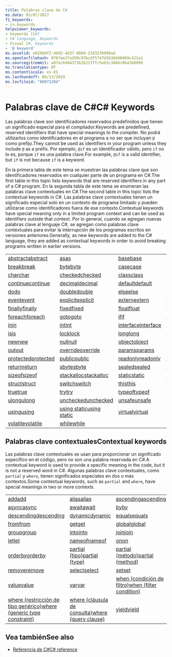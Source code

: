 ```yaml
---
title: Palabras clave de C#
ms.date: 03/07/2017
f1_keywords:
- cs.keywords
helpviewer_keywords:
- keywords [C#]
- C# language, keywords
- Visual C#, keywords
- '@ keyword'
ms.assetid: e929b0f2-4b92-4d37-8060-23d323b098ad
ms.openlocfilehash: 076fee2fa269c97bcdf5f47d3b38dd0d69c421a1
ms.sourcegitcommit: a97ecb94437362b21fffc5eb3c38b6c0b4368999
ms.translationtype: HT
ms.contentlocale: es-ES
ms.lasthandoff: 08/13/2019
ms.locfileid: "68971294"
---
```

# <a name="c-keywords"></a><span data-ttu-id="e1eea-102">Palabras clave de C#</span><span class="sxs-lookup"><span data-stu-id="e1eea-102">C# Keywords</span></span>

<span data-ttu-id="e1eea-103">Las palabras clave son identificadores reservados predefinidos que tienen un significado especial para el compilador.</span><span class="sxs-lookup"><span data-stu-id="e1eea-103">Keywords are predefined, reserved identifiers that have special meanings to the compiler.</span></span> <span data-ttu-id="e1eea-104">No podrá utilizarlos como identificadores en el programa a no ser que incluyan `@` como prefijo.</span><span class="sxs-lookup"><span data-stu-id="e1eea-104">They cannot be used as identifiers in your program unless they include `@` as a prefix.</span></span> <span data-ttu-id="e1eea-105">Por ejemplo, `@if` es un identificador válido, pero `if` no lo es, porque `if` es una palabra clave.</span><span class="sxs-lookup"><span data-stu-id="e1eea-105">For example, `@if` is a valid identifier, but `if` is not because `if` is a keyword.</span></span>  
  
 <span data-ttu-id="e1eea-106">En la primera tabla de este tema se muestran las palabras clave que son identificadores reservados en cualquier parte de un programa en C#.</span><span class="sxs-lookup"><span data-stu-id="e1eea-106">The first table in this topic lists keywords that are reserved identifiers in any part of a C# program.</span></span> <span data-ttu-id="e1eea-107">En la segunda tabla de este tema se enumeran las palabras clave contextuales en C#.</span><span class="sxs-lookup"><span data-stu-id="e1eea-107">The second table in this topic lists the contextual keywords in C#.</span></span> <span data-ttu-id="e1eea-108">Las palabras clave contextuales tienen un significado especial solo en un contexto de programa limitado y pueden utilizarse como identificadores fuera de ese contexto.</span><span class="sxs-lookup"><span data-stu-id="e1eea-108">Contextual keywords have special meaning only in a limited program context and can be used as identifiers outside that context.</span></span> <span data-ttu-id="e1eea-109">Por lo general, cuando se agregan nuevas palabras clave al lenguaje C#, se agregan como palabras clave contextuales para evitar la interrupción de los programas escritos en versiones anteriores.</span><span class="sxs-lookup"><span data-stu-id="e1eea-109">Generally, as new keywords are added to the C# language, they are added as contextual keywords in order to avoid breaking programs written in earlier versions.</span></span>  
  
|||||  
|---|---|---|---|  
|[<span data-ttu-id="e1eea-110">abstract</span><span class="sxs-lookup"><span data-stu-id="e1eea-110">abstract</span></span>](abstract.md)|[<span data-ttu-id="e1eea-111">as</span><span class="sxs-lookup"><span data-stu-id="e1eea-111">as</span></span>](../operators/type-testing-and-conversion-operators.md#as-operator)|[<span data-ttu-id="e1eea-112">base</span><span class="sxs-lookup"><span data-stu-id="e1eea-112">base</span></span>](base.md)|[<span data-ttu-id="e1eea-113">bool</span><span class="sxs-lookup"><span data-stu-id="e1eea-113">bool</span></span>](bool.md)|  
|[<span data-ttu-id="e1eea-114">break</span><span class="sxs-lookup"><span data-stu-id="e1eea-114">break</span></span>](break.md)|[<span data-ttu-id="e1eea-115">byte</span><span class="sxs-lookup"><span data-stu-id="e1eea-115">byte</span></span>](../builtin-types/integral-numeric-types.md)|[<span data-ttu-id="e1eea-116">case</span><span class="sxs-lookup"><span data-stu-id="e1eea-116">case</span></span>](switch.md)|[<span data-ttu-id="e1eea-117">catch</span><span class="sxs-lookup"><span data-stu-id="e1eea-117">catch</span></span>](try-catch.md)|  
|[<span data-ttu-id="e1eea-118">char</span><span class="sxs-lookup"><span data-stu-id="e1eea-118">char</span></span>](char.md)|[<span data-ttu-id="e1eea-119">checked</span><span class="sxs-lookup"><span data-stu-id="e1eea-119">checked</span></span>](checked.md)|[<span data-ttu-id="e1eea-120">class</span><span class="sxs-lookup"><span data-stu-id="e1eea-120">class</span></span>](class.md)|[<span data-ttu-id="e1eea-121">const</span><span class="sxs-lookup"><span data-stu-id="e1eea-121">const</span></span>](const.md)|  
|[<span data-ttu-id="e1eea-122">continue</span><span class="sxs-lookup"><span data-stu-id="e1eea-122">continue</span></span>](continue.md)|[<span data-ttu-id="e1eea-123">decimal</span><span class="sxs-lookup"><span data-stu-id="e1eea-123">decimal</span></span>](../builtin-types/floating-point-numeric-types.md)|[<span data-ttu-id="e1eea-124">default</span><span class="sxs-lookup"><span data-stu-id="e1eea-124">default</span></span>](default.md)|[<span data-ttu-id="e1eea-125">delegate</span><span class="sxs-lookup"><span data-stu-id="e1eea-125">delegate</span></span>](delegate.md)|  
|[<span data-ttu-id="e1eea-126">do</span><span class="sxs-lookup"><span data-stu-id="e1eea-126">do</span></span>](do.md)|[<span data-ttu-id="e1eea-127">double</span><span class="sxs-lookup"><span data-stu-id="e1eea-127">double</span></span>](../builtin-types/floating-point-numeric-types.md)|[<span data-ttu-id="e1eea-128">else</span><span class="sxs-lookup"><span data-stu-id="e1eea-128">else</span></span>](if-else.md)|[<span data-ttu-id="e1eea-129">enum</span><span class="sxs-lookup"><span data-stu-id="e1eea-129">enum</span></span>](enum.md)|  
|[<span data-ttu-id="e1eea-130">event</span><span class="sxs-lookup"><span data-stu-id="e1eea-130">event</span></span>](event.md)|[<span data-ttu-id="e1eea-131">explicit</span><span class="sxs-lookup"><span data-stu-id="e1eea-131">explicit</span></span>](../operators/user-defined-conversion-operators.md)|[<span data-ttu-id="e1eea-132">extern</span><span class="sxs-lookup"><span data-stu-id="e1eea-132">extern</span></span>](extern.md)|[<span data-ttu-id="e1eea-133">false</span><span class="sxs-lookup"><span data-stu-id="e1eea-133">false</span></span>](false-literal.md)|  
|[<span data-ttu-id="e1eea-134">finally</span><span class="sxs-lookup"><span data-stu-id="e1eea-134">finally</span></span>](try-finally.md)|[<span data-ttu-id="e1eea-135">fixed</span><span class="sxs-lookup"><span data-stu-id="e1eea-135">fixed</span></span>](fixed-statement.md)|[<span data-ttu-id="e1eea-136">float</span><span class="sxs-lookup"><span data-stu-id="e1eea-136">float</span></span>](../builtin-types/floating-point-numeric-types.md)|[<span data-ttu-id="e1eea-137">for</span><span class="sxs-lookup"><span data-stu-id="e1eea-137">for</span></span>](for.md)|  
|[<span data-ttu-id="e1eea-138">foreach</span><span class="sxs-lookup"><span data-stu-id="e1eea-138">foreach</span></span>](foreach-in.md)|[<span data-ttu-id="e1eea-139">goto</span><span class="sxs-lookup"><span data-stu-id="e1eea-139">goto</span></span>](goto.md)|[<span data-ttu-id="e1eea-140">if</span><span class="sxs-lookup"><span data-stu-id="e1eea-140">if</span></span>](if-else.md)|[<span data-ttu-id="e1eea-141">implicit</span><span class="sxs-lookup"><span data-stu-id="e1eea-141">implicit</span></span>](../operators/user-defined-conversion-operators.md)|  
|[<span data-ttu-id="e1eea-142">in</span><span class="sxs-lookup"><span data-stu-id="e1eea-142">in</span></span>](in.md)|[<span data-ttu-id="e1eea-143">int</span><span class="sxs-lookup"><span data-stu-id="e1eea-143">int</span></span>](../builtin-types/integral-numeric-types.md)|[<span data-ttu-id="e1eea-144">interface</span><span class="sxs-lookup"><span data-stu-id="e1eea-144">interface</span></span>](interface.md)|[<span data-ttu-id="e1eea-145">internal</span><span class="sxs-lookup"><span data-stu-id="e1eea-145">internal</span></span>](internal.md)|
|[<span data-ttu-id="e1eea-146">is</span><span class="sxs-lookup"><span data-stu-id="e1eea-146">is</span></span>](is.md)|[<span data-ttu-id="e1eea-147">lock</span><span class="sxs-lookup"><span data-stu-id="e1eea-147">lock</span></span>](lock-statement.md)|[<span data-ttu-id="e1eea-148">long</span><span class="sxs-lookup"><span data-stu-id="e1eea-148">long</span></span>](../builtin-types/integral-numeric-types.md)|[<span data-ttu-id="e1eea-149">namespace</span><span class="sxs-lookup"><span data-stu-id="e1eea-149">namespace</span></span>](namespace.md)|
|[<span data-ttu-id="e1eea-150">new</span><span class="sxs-lookup"><span data-stu-id="e1eea-150">new</span></span>](../operators/new-operator.md)|[<span data-ttu-id="e1eea-151">null</span><span class="sxs-lookup"><span data-stu-id="e1eea-151">null</span></span>](null.md)|[<span data-ttu-id="e1eea-152">object</span><span class="sxs-lookup"><span data-stu-id="e1eea-152">object</span></span>](object.md)|[<span data-ttu-id="e1eea-153">operator</span><span class="sxs-lookup"><span data-stu-id="e1eea-153">operator</span></span>](../operators/operator-overloading.md)|
|[<span data-ttu-id="e1eea-154">out</span><span class="sxs-lookup"><span data-stu-id="e1eea-154">out</span></span>](out.md)|[<span data-ttu-id="e1eea-155">override</span><span class="sxs-lookup"><span data-stu-id="e1eea-155">override</span></span>](override.md)|[<span data-ttu-id="e1eea-156">params</span><span class="sxs-lookup"><span data-stu-id="e1eea-156">params</span></span>](params.md)|[<span data-ttu-id="e1eea-157">private</span><span class="sxs-lookup"><span data-stu-id="e1eea-157">private</span></span>](private.md)|
|[<span data-ttu-id="e1eea-158">protected</span><span class="sxs-lookup"><span data-stu-id="e1eea-158">protected</span></span>](protected.md)|[<span data-ttu-id="e1eea-159">public</span><span class="sxs-lookup"><span data-stu-id="e1eea-159">public</span></span>](public.md)|[<span data-ttu-id="e1eea-160">readonly</span><span class="sxs-lookup"><span data-stu-id="e1eea-160">readonly</span></span>](readonly.md)|[<span data-ttu-id="e1eea-161">ref</span><span class="sxs-lookup"><span data-stu-id="e1eea-161">ref</span></span>](ref.md)|
|[<span data-ttu-id="e1eea-162">return</span><span class="sxs-lookup"><span data-stu-id="e1eea-162">return</span></span>](return.md)|[<span data-ttu-id="e1eea-163">sbyte</span><span class="sxs-lookup"><span data-stu-id="e1eea-163">sbyte</span></span>](../builtin-types/integral-numeric-types.md)|[<span data-ttu-id="e1eea-164">sealed</span><span class="sxs-lookup"><span data-stu-id="e1eea-164">sealed</span></span>](sealed.md)|[<span data-ttu-id="e1eea-165">short</span><span class="sxs-lookup"><span data-stu-id="e1eea-165">short</span></span>](../builtin-types/integral-numeric-types.md)||
[<span data-ttu-id="e1eea-166">sizeof</span><span class="sxs-lookup"><span data-stu-id="e1eea-166">sizeof</span></span>](../operators/sizeof.md)|[<span data-ttu-id="e1eea-167">stackalloc</span><span class="sxs-lookup"><span data-stu-id="e1eea-167">stackalloc</span></span>](../operators/stackalloc.md)|[<span data-ttu-id="e1eea-168">static</span><span class="sxs-lookup"><span data-stu-id="e1eea-168">static</span></span>](static.md)|[<span data-ttu-id="e1eea-169">string</span><span class="sxs-lookup"><span data-stu-id="e1eea-169">string</span></span>](string.md)|
|[<span data-ttu-id="e1eea-170">struct</span><span class="sxs-lookup"><span data-stu-id="e1eea-170">struct</span></span>](struct.md)|[<span data-ttu-id="e1eea-171">switch</span><span class="sxs-lookup"><span data-stu-id="e1eea-171">switch</span></span>](switch.md)|[<span data-ttu-id="e1eea-172">this</span><span class="sxs-lookup"><span data-stu-id="e1eea-172">this</span></span>](this.md)|[<span data-ttu-id="e1eea-173">throw</span><span class="sxs-lookup"><span data-stu-id="e1eea-173">throw</span></span>](throw.md)|
|[<span data-ttu-id="e1eea-174">true</span><span class="sxs-lookup"><span data-stu-id="e1eea-174">true</span></span>](true-literal.md)|[<span data-ttu-id="e1eea-175">try</span><span class="sxs-lookup"><span data-stu-id="e1eea-175">try</span></span>](try-catch.md)|[<span data-ttu-id="e1eea-176">typeof</span><span class="sxs-lookup"><span data-stu-id="e1eea-176">typeof</span></span>](../operators/type-testing-and-conversion-operators.md#typeof-operator)|[<span data-ttu-id="e1eea-177">uint</span><span class="sxs-lookup"><span data-stu-id="e1eea-177">uint</span></span>](../builtin-types/integral-numeric-types.md)|
|[<span data-ttu-id="e1eea-178">ulong</span><span class="sxs-lookup"><span data-stu-id="e1eea-178">ulong</span></span>](../builtin-types/integral-numeric-types.md)|[<span data-ttu-id="e1eea-179">unchecked</span><span class="sxs-lookup"><span data-stu-id="e1eea-179">unchecked</span></span>](unchecked.md)|[<span data-ttu-id="e1eea-180">unsafe</span><span class="sxs-lookup"><span data-stu-id="e1eea-180">unsafe</span></span>](unsafe.md)|[<span data-ttu-id="e1eea-181">ushort</span><span class="sxs-lookup"><span data-stu-id="e1eea-181">ushort</span></span>](../builtin-types/integral-numeric-types.md)|
|[<span data-ttu-id="e1eea-182">using</span><span class="sxs-lookup"><span data-stu-id="e1eea-182">using</span></span>](using.md)|[<span data-ttu-id="e1eea-183">using static</span><span class="sxs-lookup"><span data-stu-id="e1eea-183">using static</span></span>](using-static.md)|[<span data-ttu-id="e1eea-184">virtual</span><span class="sxs-lookup"><span data-stu-id="e1eea-184">virtual</span></span>](virtual.md)|[<span data-ttu-id="e1eea-185">void</span><span class="sxs-lookup"><span data-stu-id="e1eea-185">void</span></span>](void.md)|
|[<span data-ttu-id="e1eea-186">volatile</span><span class="sxs-lookup"><span data-stu-id="e1eea-186">volatile</span></span>](volatile.md)|[<span data-ttu-id="e1eea-187">while</span><span class="sxs-lookup"><span data-stu-id="e1eea-187">while</span></span>](while.md)|

## <a name="contextual-keywords"></a><span data-ttu-id="e1eea-188">Palabras clave contextuales</span><span class="sxs-lookup"><span data-stu-id="e1eea-188">Contextual keywords</span></span>

 <span data-ttu-id="e1eea-189">Las palabras clave contextuales se usan para proporcionar un significado específico en el código, pero no son una palabra reservada en C#.</span><span class="sxs-lookup"><span data-stu-id="e1eea-189">A contextual keyword is used to provide a specific meaning in the code, but it is not a reserved word in C#.</span></span> <span data-ttu-id="e1eea-190">Algunas palabras clave contextuales, como `partial` y `where`, tienen significados especiales en dos o más contextos.</span><span class="sxs-lookup"><span data-stu-id="e1eea-190">Some contextual keywords, such as `partial` and `where`, have special meanings in two or more contexts.</span></span>  
  
||||  
|---|---|---|  
|[<span data-ttu-id="e1eea-191">add</span><span class="sxs-lookup"><span data-stu-id="e1eea-191">add</span></span>](add.md)|[<span data-ttu-id="e1eea-192">alias</span><span class="sxs-lookup"><span data-stu-id="e1eea-192">alias</span></span>](extern-alias.md)|[<span data-ttu-id="e1eea-193">ascending</span><span class="sxs-lookup"><span data-stu-id="e1eea-193">ascending</span></span>](ascending.md)|
|[<span data-ttu-id="e1eea-194">async</span><span class="sxs-lookup"><span data-stu-id="e1eea-194">async</span></span>](async.md)|[<span data-ttu-id="e1eea-195">await</span><span class="sxs-lookup"><span data-stu-id="e1eea-195">await</span></span>](await.md)|[<span data-ttu-id="e1eea-196">by</span><span class="sxs-lookup"><span data-stu-id="e1eea-196">by</span></span>](by.md)|
|[<span data-ttu-id="e1eea-197">descending</span><span class="sxs-lookup"><span data-stu-id="e1eea-197">descending</span></span>](descending.md)|[<span data-ttu-id="e1eea-198">dynamic</span><span class="sxs-lookup"><span data-stu-id="e1eea-198">dynamic</span></span>](dynamic.md)|[<span data-ttu-id="e1eea-199">equals</span><span class="sxs-lookup"><span data-stu-id="e1eea-199">equals</span></span>](equals.md)|
|[<span data-ttu-id="e1eea-200">from</span><span class="sxs-lookup"><span data-stu-id="e1eea-200">from</span></span>](from-clause.md)|[<span data-ttu-id="e1eea-201">get</span><span class="sxs-lookup"><span data-stu-id="e1eea-201">get</span></span>](get.md)|[<span data-ttu-id="e1eea-202">global</span><span class="sxs-lookup"><span data-stu-id="e1eea-202">global</span></span>](../operators/namespace-alias-qualifier.md)|
|[<span data-ttu-id="e1eea-203">group</span><span class="sxs-lookup"><span data-stu-id="e1eea-203">group</span></span>](group-clause.md)|[<span data-ttu-id="e1eea-204">into</span><span class="sxs-lookup"><span data-stu-id="e1eea-204">into</span></span>](into.md)|[<span data-ttu-id="e1eea-205">join</span><span class="sxs-lookup"><span data-stu-id="e1eea-205">join</span></span>](join-clause.md)|
|[<span data-ttu-id="e1eea-206">let</span><span class="sxs-lookup"><span data-stu-id="e1eea-206">let</span></span>](let-clause.md)|[<span data-ttu-id="e1eea-207">nameof</span><span class="sxs-lookup"><span data-stu-id="e1eea-207">nameof</span></span>](../operators/nameof.md)|[<span data-ttu-id="e1eea-208">on</span><span class="sxs-lookup"><span data-stu-id="e1eea-208">on</span></span>](on.md)|
|[<span data-ttu-id="e1eea-209">orderby</span><span class="sxs-lookup"><span data-stu-id="e1eea-209">orderby</span></span>](orderby-clause.md)|[<span data-ttu-id="e1eea-210">partial (tipo)</span><span class="sxs-lookup"><span data-stu-id="e1eea-210">partial (type)</span></span>](partial-type.md)|[<span data-ttu-id="e1eea-211">partial (método)</span><span class="sxs-lookup"><span data-stu-id="e1eea-211">partial (method)</span></span>](partial-method.md)|
|[<span data-ttu-id="e1eea-212">remove</span><span class="sxs-lookup"><span data-stu-id="e1eea-212">remove</span></span>](remove.md)|[<span data-ttu-id="e1eea-213">select</span><span class="sxs-lookup"><span data-stu-id="e1eea-213">select</span></span>](select-clause.md)|[<span data-ttu-id="e1eea-214">set</span><span class="sxs-lookup"><span data-stu-id="e1eea-214">set</span></span>](set.md)|
|[<span data-ttu-id="e1eea-215">value</span><span class="sxs-lookup"><span data-stu-id="e1eea-215">value</span></span>](value.md)|[<span data-ttu-id="e1eea-216">var</span><span class="sxs-lookup"><span data-stu-id="e1eea-216">var</span></span>](var.md)|[<span data-ttu-id="e1eea-217">when (condición de filtro)</span><span class="sxs-lookup"><span data-stu-id="e1eea-217">when (filter condition)</span></span>](when.md)|
|[<span data-ttu-id="e1eea-218">where (restricción de tipo genérico)</span><span class="sxs-lookup"><span data-stu-id="e1eea-218">where (generic type constraint)</span></span>](where-generic-type-constraint.md)|[<span data-ttu-id="e1eea-219">where (cláusula de consulta)</span><span class="sxs-lookup"><span data-stu-id="e1eea-219">where (query clause)</span></span>](where-clause.md)|[<span data-ttu-id="e1eea-220">yield</span><span class="sxs-lookup"><span data-stu-id="e1eea-220">yield</span></span>](yield.md)|
  
## <a name="see-also"></a><span data-ttu-id="e1eea-221">Vea también</span><span class="sxs-lookup"><span data-stu-id="e1eea-221">See also</span></span>

- [<span data-ttu-id="e1eea-222">Referencia de C#</span><span class="sxs-lookup"><span data-stu-id="e1eea-222">C# reference</span></span>](../index.md)
